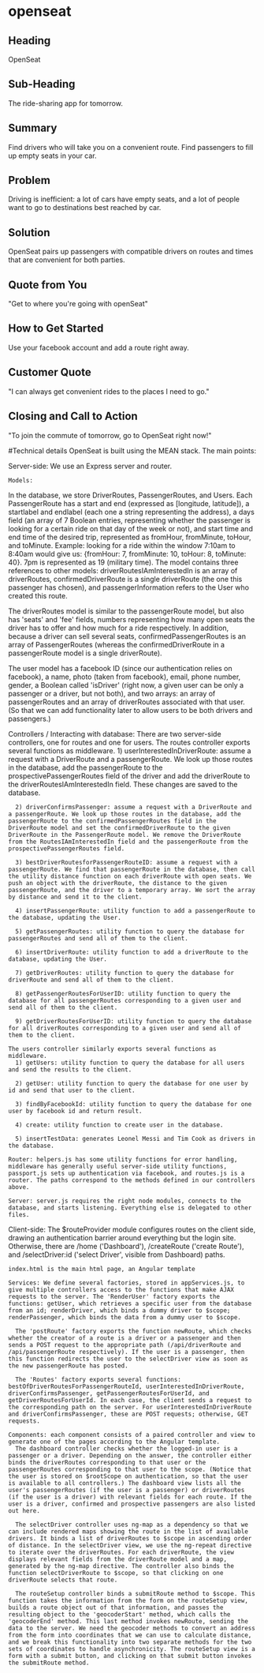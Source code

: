 # openseat
## Heading ##
  OpenSeat

## Sub-Heading ##
  The ride-sharing app for tomorrow.

## Summary ##
  Find drivers who will take you on a convenient route.
  Find passengers to fill up empty seats in your car. 

## Problem ##
  Driving is inefficient: a lot of cars have empty seats, and a lot of people want to go to destinations best reached by car.

## Solution ##
  OpenSeat pairs up passengers with compatible drivers on routes and times that are convenient for both parties.

## Quote from You ##
"Get to where you're going with openSeat"

## How to Get Started ##
  Use your facebook account and add a route right away.

## Customer Quote ##
  "I can always get convenient rides to the places I need to go."

## Closing and Call to Action ##
  "To join the commute of tomorrow, go to OpenSeat right now!"



  #Technical details
    OpenSeat is built using the MEAN stack. The main points:

  Server-side:  We use an Express server and router. 

    Models:
  In the database, we store DriverRoutes, PassengerRoutes, and Users. Each PassengerRoute has a start and end (expressed as [longitude, latitude]), a startlabel and endlabel (each one a string representing the address), a days field (an array of 7 Boolean entries, representing whether the passenger is looking for a certain ride on that day of the week or not), and start time and end time of the desired trip, represented as fromHour, fromMinute, toHour, and toMinute. Example: looking for a ride within the window 7:10am to 8:40am would give us: {fromHour: 7, fromMinute: 10, toHour: 8, toMinute: 40}. 7pm is represented as 19 (military time). The model contains three references to other models: driverRoutesIAmInterestedIn is an array of driverRoutes, confirmedDriverRoute is a single driverRoute (the one this passenger has chosen), and passengerInformation refers to the User who created this route.

  The driverRoutes model is similar to the passengerRoute model, but also has 'seats' and 'fee' fields, numbers representing how many open seats the driver has to offer and how much for a ride respectively. In addition, because a driver can sell several seats, confirmedPassengerRoutes is an array of PassengerRoutes (whereas the confirmedDriverRoute in  a passengerRoute model is a single driverRoute).

  The user model has a facebook ID (since our authentication relies on facebook), a name, photo (taken from facebook), email, phone number, gender, a Boolean called 'isDriver' (right now, a given user can be only a passenger or a driver, but not both), and two arrays: an array of passengerRoutes and an array of driverRoutes associated with that user. (So that we can add functionality later to allow users to be both drivers and passengers.)

  Controllers / Interacting with database:
    There are two server-side controllers, one for routes and one for users. The routes controller exports several functions as middleware.
      1) userInterestedInDriverRoute: assume a request with a DriverRoute and a passengerRoute. We look up those routes in the database, add the passengerRoute to the prospectivePassengerRoutes field of the driver and add the driverRoute to the driverRoutesIAmInterestedIn field. These changes are saved to the database.

      2) driverConfirmsPassenger: assume a request with a DriverRoute and a passengerRoute. We look up those routes in the database, add the passengerRoute to the confirmedPassengerRoutes field in the DriverRoute model and set the confirmedDriverRoute to the given DriverRoute in the PassengerRoute model. We remove the DriverRoute from the RoutesIAmInterestedIn field and the passengerRoute from the prospectivePassengerRoutes field.

      3) bestDriverRoutesforPassengerRouteID: assume a request with a passengerRoute. We find that passengerRoute in the database, then call the utility distance function on each driverRoute with open seats. We push an object with the driverRoute, the distance to the given passengerRoute, and the driver to a temporary array. We sort the array by distance and send it to the client.

      4) insertPassengerRoute: utility function to add a passengerRoute to the database, updating the User.

      5) getPassengerRoutes: utility function to query the database for passengerRoutes and send all of them to the client.

      6) insertDriverRoute: utility function to add a driverRoute to the database, updating the User.

      7) getDriverRoutes: utility function to query the database for driverRoute and send all of them to the client.

      8) getPassengerRoutesForUserID: utility function to query the database for all passengerRoutes corresponding to a given user and send all of them to the client.

      9) getDriverRoutesForUserID: utility function to query the database for all driverRoutes corresponding to a given user and send all of them to the client.

    The users controller similarly exports several functions as middleware.
      1) getUsers: utility function to query the database for all users and send the results to the client.

      2) getUser: utility function to query the database for one user by id and send that user to the client.

      3) findByFacebookId: utility function to query the database for one user by facebook id and return result.

      4) create: utility function to create user in the database.

      5) insertTestData: generates Leonel Messi and Tim Cook as drivers in the database.

    Router: helpers.js has some utility functions for error handling, middleware has generally useful server-side utility functions, passport.js sets up authentication via facebook, and routes.js is a router. The paths correspond to the methods defined in our controllers above.

    Server: server.js requires the right node modules, connects to the database, and starts listening. Everything else is delegated to other files.

  Client-side:
    The $routeProvider module configures routes on the client side, drawing an authentication barrier around everything but the login site. Otherwise, there are /home ('Dashboard'), /createRoute ('create Route'), and /selectDriver:id ('select Driver', visible from Dashboard) paths.

    index.html is the main html page, an Angular template

    Services: We define several factories, stored in appServices.js, to give multiple controllers access to the functions that make AJAX requests to the server. The 'RenderUser' factory exports the functions: getUser, which retrieves a specific user from the database from an id; renderDriver, which binds a dummy driver to $scope; renderPassenger, which binds the data from a dummy user to $scope.

      The 'postRoute' factory exports the function newRoute, which checks whether the creator of a route is a driver or a passenger and then sends a POST request to the appropriate path (/api/driverRoute and /api/passengerRoute respectively). If the user is a passenger, then this function redirects the user to the selectDriver view as soon as the new passengerRoute has posted.

      The 'Routes' factory exports several functions: bestOfDriverRoutesForPassengerRouteId, userInterestedInDriverRoute, driverConfirmsPassenger, getPassengerRoutesForUserId, and getDriverRoutesForUserId. In each case, the client sends a request to the corresponding path on the server. For userInterestedInDriverRoute and driverConfirmsPassenger, these are POST requests; otherwise, GET requests.

    Components: each component consists of a paired controller and view to generate one of the pages according to the Angular template. 
      The dashboard controller checks whether the logged-in user is a passenger or a driver. Depending on the answer, the controller either binds the driverRoutes corresponding to that user or the passengerRoutes corresponding to that user to the scope. (Notice that the user is stored on $rootScope on authentication, so that the user is available to all controllers.) The dashboard view lists all the user's passengerRoutes (if the user is a passenger) or driverRoutes (if the user is a driver) with relevant fields for each route. If the user is a driver, confirmed and prospective passengers are also listed out here.

      The selectDriver controller uses ng-map as a dependency so that we can include rendered maps showing the route in the list of available drivers. It binds a list of driverRoutes to $scope in ascending order of distance. In the selectDriver view, we use the ng-repeat directive to iterate over the driverRoutes. For each driverRoute, the view displays relevant fields from the driverRoute model and a map, generated by the ng-map directive. The controller also binds the function selectDriverRoute to $scope, so that clicking on one driverRoute selects that route.

      The routeSetup controller binds a submitRoute method to $scope. This function takes the information from the form on the routeSetup view, builds a route object out of that information, and passes the resulting object to the 'geocoderStart' method, which calls the 'geocoderEnd' method. This last method invokes newRoute, sending the data to the server. We need the geocoder methods to convert an address from the form into coordinates that we can use to calculate distance, and we break this functionality into two separate methods for the two sets of coordinates to handle asynchronicity. The routeSetup view is a form with a submit button, and clicking on that submit button invokes the submitRoute method.